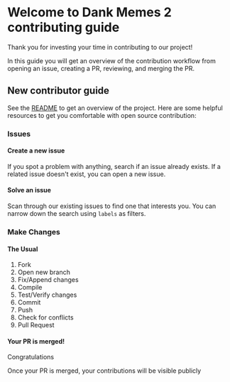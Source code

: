 # Welcome to Dank Memes 2 contributing guide <!-- omit in toc -->

Thank you for investing your time in contributing to our project!

In this guide you will get an overview of the contribution workflow from opening an issue, creating a PR, reviewing, and merging the PR.

## New contributor guide

See the [README](README.md) to get an overview of the project. Here are some helpful resources to get you comfortable with open source contribution:

### Issues

#### Create a new issue

If you spot a problem with anything, search if an issue already exists. If a related issue doesn't exist, you can open a new issue.

#### Solve an issue

Scan through our existing issues to find one that interests you. You can narrow down the search using `labels` as filters.

### Make Changes

#### The Usual
1. Fork
1. Open new branch
1. Fix/Append changes
1. Compile
1. Test/Verify changes
1. Commit
1. Push
1. Check for conflicts
1. Pull Request

#### Your PR is merged!

Congratulations

Once your PR is merged, your contributions will be visible publicly
